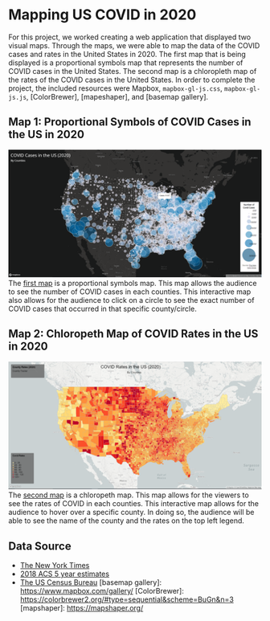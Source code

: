 # Mapping US COVID in 2020
For this project, we worked creating a web application that displayed two visual maps. Through the maps, we were able to map the data of the COVID cases and rates in the United States in 2020. The first map that is being displayed is a proportional symbols map that represents the number of COVID cases in the United States. The second map is a chloropleth map of the rates of the COVID cases in the United States. In order to complete the project, the included resources were Mapbox, `mapbox-gl-js.css`, `mapbox-gl-js.js`, [ColorBrewer], [mapeshaper], and [basemap gallery].

## Map 1: Proportional Symbols of COVID Cases in the US in 2020
![map 1: COVID Cases (2020)](img/Map_1_Proportional_Symbols.PNG)
The [first map] is a proportional symbols map. This map allows the audience to see the number of COVID cases in each counties. This interactive map also allows for the audience to click on a circle to see the exact number of COVID cases that occurred in that specific county/circle.

## Map 2: Chloropeth Map of COVID Rates in the US in 2020
![map 1: COVID Rates (2020)](img/Map_2_Chloropeth.PNG)
The [second map] is a chloropeth map. This map allows for the viewers to see the rates of COVID in each counties. This interactive map allows for the audience to hover over a specific county. In doing so, the audience will be able to see the name of the county and the rates on the top left legend. 

## Data Source
- [The New York Times](https://github.com/nytimes/covid-19-data/blob/43d32dde2f87bd4dafbb7d23f5d9e878124018b8/live/us-counties.csv)
- [2018 ACS 5 year estimates](https://data.census.gov/table?g=0100000US$050000&d=ACS+5-Year+Estimates+Data+Profiles&tid=ACSDP5Y2018.DP05&hidePreview=true)
- [The US Census Bureau](https://www.census.gov/geographies/mapping-files/time-series/geo/carto-boundary-file.html)
[basemap gallery]: https://www.mapbox.com/gallery/
[ColorBrewer]: https://colorbrewer2.org/#type=sequential&scheme=BuGn&n=3
[mapshaper]: https://mapshaper.org/

[first map]: https://tuhrong.github.io/COVID-Cases-Analysis/map1.html
[second map]: https://tuhrong.github.io/COVID-Cases-Analysis/map2.html